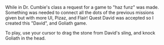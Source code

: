 While in Dr. Cumbie's class a request for a game to "haz funz" was made.  
Something was needed to connect all the dots of the previous missions given but with more UI, Pizaz, and Flair!
Quest David was accepted so I created this "David", and Goliath game.

To play, use your cursor to drag the stone from David's sling, and knock Goliath in the head.
